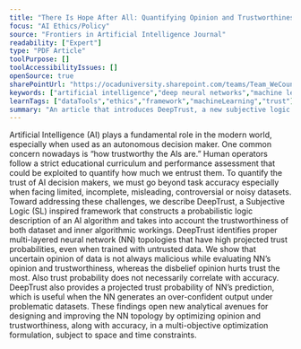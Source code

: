 ```yaml
---
title: "There Is Hope After All: Quantifying Opinion and Trustworthiness in Neural Networks"
focus: "AI Ethics/Policy"
source: "Frontiers in Artificial Intelligence Journal"
readability: ["Expert"]
type: "PDF Article"
toolPurpose: []
toolAccessibilityIssues: []
openSource: true
sharePointUrl: "https://ocaduniversity.sharepoint.com/teams/Team_WeCount/Shared%20Documents/Resources%20and%20Tools/Literature%20(curated)/There%20Is%20Hope%20After%20All.pdf"
keywords: ["artificial intelligence","deep neural networks","machine learning","trust in AI","subjective logic"]
learnTags: ["dataTools","ethics","framework","machineLearning","trust"]
summary: "An article that introduces DeepTrust, a new subjective logic framework that determines the trustworthiness of both data sets and their associated AI algorithms. "
---
```

Artificial Intelligence (AI) plays a fundamental role in the modern world, especially when used as an autonomous decision maker. One common concern nowadays is “how trustworthy the AIs are.” Human operators follow a strict educational curriculum and performance assessment that could be exploited to quantify how much we entrust them. To quantify the trust of AI decision makers, we must go beyond task accuracy especially when facing limited, incomplete, misleading, controversial or noisy datasets. Toward addressing these challenges, we describe DeepTrust, a Subjective Logic (SL) inspired framework that constructs a probabilistic logic description of an AI algorithm and takes into account the trustworthiness of both dataset and inner algorithmic workings. DeepTrust identifies proper multi-layered neural network (NN) topologies that have high projected trust probabilities, even when trained with untrusted data. We show that uncertain opinion of data is not always malicious while evaluating NN’s opinion and trustworthiness, whereas the disbelief opinion hurts trust the most. Also trust probability does not necessarily correlate with accuracy. DeepTrust also provides a projected trust probability of NN’s prediction, which is useful when the NN generates an over-confident output under problematic datasets. These findings open new analytical avenues for designing and improving the NN topology by optimizing opinion and trustworthiness, along with accuracy, in a multi-objective optimization formulation, subject to space and
time constraints.
